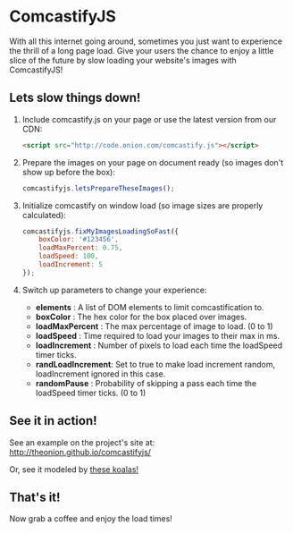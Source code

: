 # ComcastifyJS
With all this internet going around, sometimes you just want to experience the thrill of a long page load. Give your users the chance to enjoy a little slice of the future by slow loading your website's images with ComcastifyJS!

## Lets slow things down!
1. Include comcastify.js on your page or use the latest version from our CDN:

    ```html
    <script src="http://code.onion.com/comcastify.js"></script>
    ```

2. Prepare the images on your page on document ready (so images don't show up before the box):

    ```js
    comcastifyjs.letsPrepareTheseImages();
    ```

3. Initialize comcastify on window load (so image sizes are properly calculated):

    ```js
    comcastifyjs.fixMyImagesLoadingSoFast({
        boxColor: '#123456',
        loadMaxPercent: 0.75,
        loadSpeed: 100,
        loadIncrement: 5
    });
    ```
4. Switch up parameters to change your experience:
    * **elements** : A list of DOM elements to limit comcastification to.
    * **boxColor** : The hex color for the box placed over images.
    * **loadMaxPercent** : The max percentage of image to load. (0 to 1)
    * **loadSpeed** : Time required to load your images to their max in ms.
    * **loadIncrement** : Number of pixels to load each time the loadSpeed timer ticks.
    * **randLoadIncrement**:  Set to true to make load increment random, loadIncrement ignored in this case.
    * **randomPause** : Probability of skipping a pass each time the loadSpeed timer ticks. (0 to 1)

## See it in action!
See an example on the project's site at: http://theonion.github.io/comcastifyjs/

Or, see it modeled by [these koalas!](http://www.clickhole.com/article/these-koalas-are-refusing-load-support-net-neutral-967)

## That's it!
Now grab a coffee and enjoy the load times!
